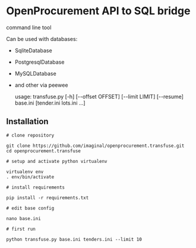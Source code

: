 OpenProcurement API to SQL bridge
==========

command line tool

Can be used with databases:
* SqliteDatabase
* PostgresqlDatabase
* MySQLDatabase
* and other via peewee

    usage: transfuse.py [-h] [--offset OFFSET] [--limit LIMIT] [--resume]
                        base.ini [tender.ini lots.ini ...]

Installation
----------

    # clone repository

    git clone https://github.com/imaginal/openprocurement.transfuse.git
    cd openprocurement.transfuse

    # setup and activate python virtualenv

    virtualenv env
    . env/bin/activate

    # install requirements

    pip install -r requirements.txt

    # edit base config

    nano base.ini

    # first run

    python transfuse.py base.ini tenders.ini --limit 10
